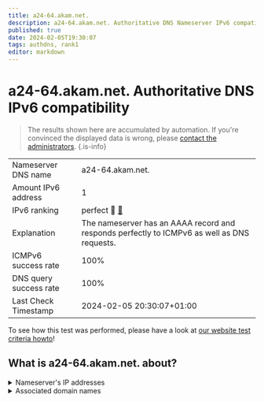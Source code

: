 ```yaml
---
title: a24-64.akam.net.
description: a24-64.akam.net. Authoritative DNS Nameserver IPv6 compatibility
published: true
date: 2024-02-05T19:30:07
tags: authdns, rank1
editor: markdown
---
```


# a24-64.akam.net. Authoritative DNS IPv6 compatibility

> The results shown here are accumulated by automation. If you're convinced the displayed data is wrong, please [contact the administrators](/howto/chat). 
{.is-info}




|   |   |
| - | - |
| Nameserver DNS name | a24-64.akam.net.
| Amount IPv6 address | 1
| IPv6 ranking | perfect :1st_place_medal: [🔗](/howto/ranking) |
| Explanation | The nameserver has an AAAA record and responds perfectly to ICMPv6 as well as DNS requests. |
| ICMPv6 success rate | 100%|
| DNS query success rate | 100% |
| Last Check Timestamp | 2024-02-05 20:30:07+01:00 |

To see how this test was performed, please have a look at [our website test criteria howto](/howto/testcriteria/authdns)!


## What is a24-64.akam.net. about?




<details>
<summary>Nameserver's IP addresses</summary>

2600:1480:9800::40

</details>



<details>
<summary>Associated domain names</summary>

store.steampowered.com

steamcommunity.com

www.vudu.com

</details>
